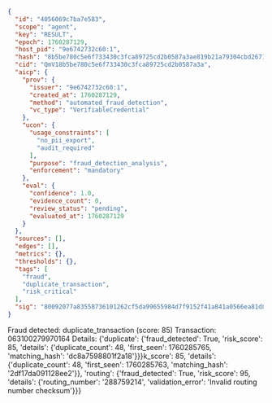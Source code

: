 ```json
{
  "id": "4056069c7ba7e583",
  "scope": "agent",
  "key": "RESULT",
  "epoch": 1760287129,
  "host_pid": "9e6742732c60:1",
  "hash": "8b5be780c5e6f733430c3fca89725cd2b0587a3ae819b21a79304cbd267127f1",
  "cid": "QmV18b5be780c5e6f733430c3fca89725cd2b0587a3a",
  "aicp": {
    "prov": {
      "issuer": "9e6742732c60:1",
      "created_at": 1760287129,
      "method": "automated_fraud_detection",
      "vc_type": "VerifiableCredential"
    },
    "ucon": {
      "usage_constraints": [
        "no_pii_export",
        "audit_required"
      ],
      "purpose": "fraud_detection_analysis",
      "enforcement": "mandatory"
    },
    "eval": {
      "confidence": 1.0,
      "evidence_count": 0,
      "review_status": "pending",
      "evaluated_at": 1760287129
    }
  },
  "sources": [],
  "edges": [],
  "metrics": {},
  "thresholds": {},
  "tags": [
    "fraud",
    "duplicate_transaction",
    "risk_critical"
  ],
  "sig": "80092077a83558736101262cf5da99655984d7f9152f41a841a0566ea81d887c"
}
```

Fraud detected: duplicate_transaction (score: 85)
Transaction: 063100279970164
Details: {'duplicate': {'fraud_detected': True, 'risk_score': 85, 'details': {'duplicate_count': 48, 'first_seen': 1760285765, 'matching_hash': 'dc8a7598801f2a18'}}}k_score': 85, 'details': {'duplicate_count': 48, 'first_seen': 1760285763, 'matching_hash': '2df17da091128ee2'}}, 'routing': {'fraud_detected': True, 'risk_score': 95, 'details': {'routing_number': '288759214', 'validation_error': 'Invalid routing number checksum'}}}